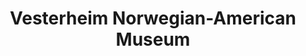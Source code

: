 ---
layout: repo
title: "Vesterheim Norwegian-American Museum"
id: 11856
permalink: repos/11856/
---